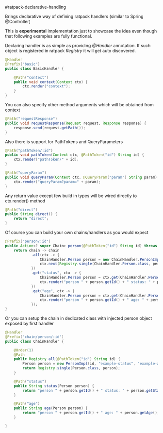 #ratpack-declarative-handling

Brings declarative way of defining ratpack handlers (similar to Spring @Controller)

This is **experimental** implementation just to showcase the idea even though that following examples are fully functional.

Declaring handler is as simple as providing *@Handler* annotation. If such object is registered in ratpack *Registry* it will get auto discovered.
```java
@Handler
@Prefix("basic")
public class BasicHandler {

	@Path("context")
	public void context(Context ctx) {
		ctx.render("context");
	}
}
```


You can also specify other method arguments which will be obtained from context
```java
@Path("requestResponse")
public void requestResponse(Request request, Response response) {
	response.send(request.getPath());
}
```

Also there is support for PathTokens and QueryParameters
```java
@Path("pathToken/:id")
public void pathToken(Context ctx, @PathToken("id") String id) {
	ctx.render("pathToken/" + id);
}

@Path("queryParam")
public void queryParam(Context ctx, @QueryParam("param") String param) {
	ctx.render("queryParam?param=" + param);
}
```

Any return value except few build in types will be wired directly to ctx.render() method
```java
@Path("direct")
public String direct() {
	return "direct";
}
```

Of course you can build your own chains/handlers as you would expect
```java
@Prefix("person/:id")
public Action<? super Chain> person(@PathToken("id") String id) throws Exception {
    return chain -> chain
			.all(ctx -> {
				ChainHandler.Person person = new ChainHandler.PersonImpl(id, "example-status", "example-age");
				ctx.next(Registry.single(ChainHandler.Person.class, person));
			})
			.get("status", ctx -> {
				ChainHandler.Person person = ctx.get(ChainHandler.Person.class);
				ctx.render("person " + person.getId() + " status: " + person.getStatus());
			})
			.get("age", ctx -> {
				ChainHandler.Person person = ctx.get(ChainHandler.Person.class);
				ctx.render("person " + person.getId() + " age: " + person.getAge());
			});
}
```

Or you can setup the chain in dedicated class with injected person object exposed by first handler
```java
@Handler
@Prefix("chain/person/:id")
public class ChainHandler {

	@Order(1)
	@Path
	public Registry all(@PathToken("id") String id) {
		Person person = new PersonImpl(id, "example-status", "example-age");
		return Registry.single(Person.class, person);
	}

	@Path("status")
	public String status(Person person) {
		return "person " + person.getId() + " status: " + person.getStatus();
	}

	@Path("age")
	public String age(Person person) {
		return "person " + person.getId() + " age: " + person.getAge();
	}

}
```